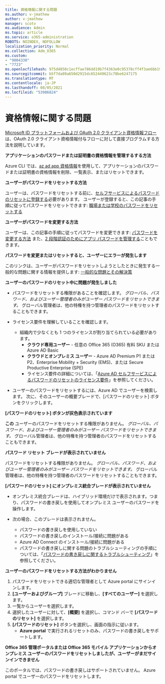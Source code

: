 ```yaml
---
title: 資格情報に関する問題
ms.author: v-jmathew
author: v-jmathew
manager: scotv
ms.audience: Admin
ms.topic: article
ms.service: o365-administration
ROBOTS: NOINDEX, NOFOLLOW
localization_priority: Normal
ms.collection: Adm_O365
ms.custom:
- "9004330"
- "7723"
ms.openlocfilehash: 975d4850c1ecffae786dd19b7f4363e0c95378cff4f3ae6bb1968af33ef810b0
ms.sourcegitcommit: b5f7da89a650d2915dc652449623c78be6247175
ms.translationtype: MT
ms.contentlocale: ja-JP
ms.lasthandoff: 08/05/2021
ms.locfileid: "53986824"
---
```

# <a name="issues-with-credentials"></a>資格情報に関する問題

[Microsoft ID プラットフォームおよび OAuth 2.0 クライアント資格情報フロー](https://docs.microsoft.com/azure/active-directory/develop/v2-oauth2-client-creds-grant-flow)は、OAuth 2.0 クライアント資格情報付与フローに対して直接プログラムする方法を説明しています。

**アプリケーションのパスワードまたは証明書の資格情報を管理するする方法**

Azure CLI では、[az ad app 資格情報](https://docs.microsoft.com/cli/azure/ad/app/credential)を使用して、アプリケーションのパスワードまたは証明書の資格情報を削除、一覧表示、またはリセットできます。

**ユーザーがパスワードをリセットする方法**

ユーザーは、パスワードをリセットする前に、[セルフサービスによるパスワードのリセットに登録する](https://docs.microsoft.com/azure/active-directory/user-help/active-directory-passwords-reset-register)必要があります。 ユーザーが登録すると、この記事の手順に従ってパスワードをリセットできます: [職場または学校のパスワードをリセットする](https://docs.microsoft.com/azure/active-directory/user-help/user-help-reset-password#how-to-reset-or-unlock-your-password-for-a-work-or-school-account)

**ユーザーがパスワードを変更する方法**

ユーザーは、この記事の手順に従ってパスワードを変更できます: [パスワードを変更する方法](https://docs.microsoft.com/azure/active-directory/user-help/user-help-reset-password#how-to-change-your-password)
また、[2 段階認証のためにアプリ パスワードを管理する](https://docs.microsoft.com/azure/active-directory/user-help/multi-factor-authentication-end-user-app-passwords)こともできます。

**パスワードを変更またはリセットすると、ユーザーにエラーが発生します**

このリンクは、ユーザーがパスワードをリセットしようとしたときに発生する一般的な問題に関する情報を提供します: [一般的な問題とその解決策](https://docs.microsoft.com/azure/active-directory/user-help/user-help-reset-password#common-problems-and-their-solutions)

**ユーザーのパスワードのリセット中に問題が発生しました**

- パスワードをリセットする権限があることを確認します。 *グローバル、パスワード、およびユーザー管理者のみがユーザー パスワードをリセットできます。* グローバル管理者は、他の特権を持つ管理者のパスワードをリセットすることもできます。

- ライセンス要件を理解していることを確認します。

  - 組織内で少なくとも 1 つのライセンスが割り当てられている必要があります。
    - **クラウド専用ユーザー** - 任意の Office 365 (O365) 有料 SKU または Azure AD Basic
    - **クラウドとオンプレミス ユーザー** - Azure AD Premium P1 または P2、Enterprise Mobility + Security (EMS)、または Secure Productive Enterprise (SPE)
    - ライセンス要件の詳細については、「[Azure AD セルフサービスによるパスワードのリセットのライセンス要件](https://docs.microsoft.com/azure/active-directory/active-directory-passwords-licensing)」を参照してください。
- ユーザーのパスワードをリセットするには、Azure AD でユーザーを検索します。 次に、そのユーザーの概要ブレードで、[パスワードのリセット] ボタンをクリックします。

**[パスワードのリセット] ボタンが灰色表示されています**

**この** ユーザーのパスワードをリセットする権限がありません。 *グローバル、パスワード、およびユーザー管理者のみがユーザー パスワードをリセットできます。* グローバル管理者は、他の特権を持つ管理者のパスワードをリセットすることもできます。

**パスワード リセット ブレードが表示されていません**

パスワードをリセットする権限がありません。 *グローバル、パスワード、およびユーザー管理者のみがユーザー パスワードをリセットできます。* グローバル管理者は、他の特権を持つ管理者のパスワードをリセットすることもできます。

**[パスワードのリセット] にオンプレミス統合ブレードが表示されていません**

- オンプレミス統合ブレードは、ハイブリッド環境だけで表示されます。つまり、パスワードの書き戻しを使用してオンプレミス ユーザーのパスワードを操作します。

- 次の場合、このブレードは表示されません。

  - パスワードの書き戻しを使用していない
  - パスワードの書き戻しのインストール/接続に問題がある
  - Azure AD Connect のインストール/接続に問題がある
  - パスワードの書き戻しに関する問題のトラブルシューティングの手順については、「[パスワードの書き戻しに関するトラブルシューティング](https://docs.microsoft.com/azure/active-directory/authentication/troubleshoot-sspr-writeback)」を参照してください。

**ユーザーのパスワードをリセットする方法がわかりません**

1. パスワードをリセットできる適切な管理者として Azure portal にサインインします。
2. **[ユーザーおよびグループ]** ブレードに移動し、**[すべてのユーザー]** を選択します。
3. 一覧からユーザーを選択します。
4. 選択したユーザーに対して、**[概要]** を選択し、コマンド バーで **[パスワードのリセット]** を選択します。
5. **[パスワードのリセット]** ボタンを選択し、画面の指示に従います。
    - **Azure portal** で実行されるリセットのみ、パスワードの書き戻しをサポートします。

**Office 365 管理ポータルまたは Office 365 モバイル アプリケーションからオンプレミス ユーザーのパスワードをリセットしましたが、ユーザーがまだサインインできません**

このポータルでは、パスワードの書き戻しはサポートされていません。 Azure portal でユーザーのパスワードをリセットします。
